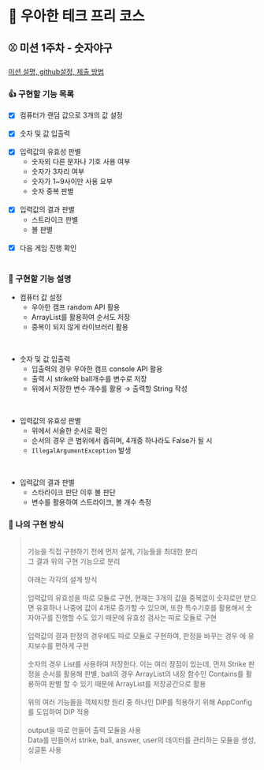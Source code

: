 # :tada: 우아한 테크 프리 코스 

## :baseball: 미션 1주차 - 숫자야구

[미션 설명, github설정, 제출 방법](https://github.com/woowacourse-precourse/java-baseball-6/tree/main)

### :thumbsup: 구현할 기능 목록

- [x] 컴퓨터가 랜덤 값으로 3개의 값 설정</br></br>
- [x] 숫자 및 값 입출력</br></br>
- [x] 입력값의 유효성 판별</br>
    - 숫자외 다른 문자나 기호 사용 여부
    - 숫자가 3자리 여부
    - 숫자가 1~9사이만 사용 요부
    - 숫자 중복 판별</br></br>
- [x] 입력값의 결과 판별</br>
    - 스트라이크 판별
    - 볼 판별</br></br>
- [x] 다음 게임 진행 확인</br></br>

### :email: 구현할 기능 설명

- 컴퓨터 값 설정
    - 우아한 캠프 random API 활용
    - ArrayList를 활용하여 순서도 저장
    - 중복이 되지 않게 라이브러리 활용

</br>

- 숫자 및 값 입출력
    - 입출력의 경우 우아한 캠프 console API 활용
    - 출력 시 strike와 ball개수를 변수로 저장
    - 위에서 저장한 변수 개수를 활용 → 출력할 String 작성

</br>

- 입력값의 유효성 판별
    - 위에서 서술한 순서로 확인
    - 순서의 경우 큰 범위에서 좁히며, 4개중 하나라도 False가 될 시
    - `IllegalArgumentException` 발생

</br>

- 입력값의 결과 판별
    - 스타라이크 판단 이후 볼 판단
    - 변수를 활용하여 스트라이크, 볼 개수 측정

### :turtle: 나의 구현 방식

> </br>
> 기능을 직접 구현하기 전에 먼저 설계, 기능들을 최대한 분리
> </br> 
> 그 결과 위의 구현 기능으로 분리
> </br></br>  아래는 각각의 설계 방식
> </br></br> 
> 입력값의 유효성을 따로 모듈로 구현, 현재는 3개의 값을 중복없이 숫자로만 받으면 유효하나 나중에 값이 4개로 증가할 수 있으며, 또한 특수기호를 활용해서 숫자야구를 진행할 수도 있기 때문에 유효성 검사는 따로 모듈로 구현
> </br></br>
> 입력값의 결과 판정의 경우에도 따로 모듈로 구현하여, 판정을 바꾸는 경우 에 유지보수를 편하게 구현
> </br></br>
> 숫자의 경우 List를 사용하여 저장한다. 이는 여러 장점이 있는데, 먼저 Strike 판정을 순서를 활용해 판별, ball의 경우 ArrayList의 내장 함수인 Contains를 활용하여 판별 할 수 있기 때문에 ArrayList를 저장공간으로 활용
> </br></br>
> 위의 여러 기능들을 객체지향 원리 중 하나인 DIP를 적용하기 위해 AppConfig를 도입하여 DIP 적용
> </br></br>
> output을 따로 만들어 출력 모듈을 사용
> </br>
> Data를 만들어서 strike, ball, answer, user의 데이터를 관리하는 모듈을 생성, 싱글톤 사용
> </br></br>

